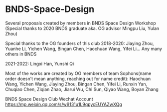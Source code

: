 # BNDS-Space-Design
Several proposals created by members in BNDS Space Design Workshop 
(Special thanks to 2020 BNDS graduate aka. OG advisor Mingpu Liu, Yulan Zhou)

Special thanks to the OG founders of this club 2018-2020:
Jiaying Zhou, Yuanhe Li, Yichen Wang, Bingan Chen, Haochuan Wang, Yifei Li... Any many others in BNDS

2021-2022:
Lingxi Han, Yunshi Qi


Most of the works are created by OG members of team Sophons(name order doesn't mean anything, reaching out for name credit):
Haochuan Wang, Yichen Wang, Jiaying Zhou, Bingan Chen, Yifei Li, Runxin Yan, 
Chuqiao Chen, Ziqian Zhao, Jiarui Wu, Chi Sun, Qiyao Wang, Boyan Zhang




BNDS Space Design Club Wechat Account
https://mp.weixin.qq.com/s/w9131u1L9qpycEUYAZwXQg
